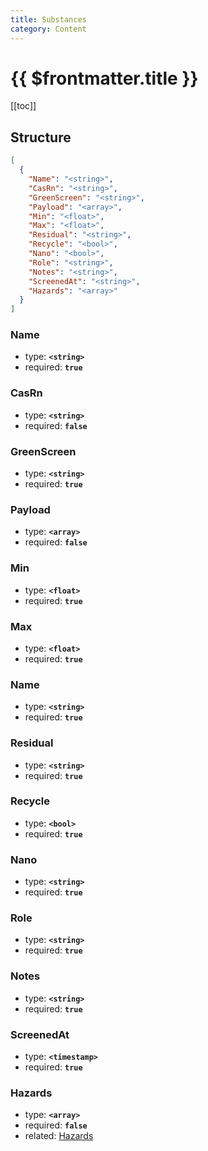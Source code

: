 ```yaml
---
title: Substances
category: Content
---
```


# {{ $frontmatter.title }}

[[toc]]

## Structure

```json
[
  {
    "Name": "<string>",
    "CasRn": "<string>",
    "GreenScreen": "<string>",
    "Payload": "<array>",
    "Min": "<float>",
    "Max": "<float>",
    "Residual": "<string>",
    "Recycle": "<bool>",
    "Nano": "<bool>",
    "Role": "<string>",
    "Notes": "<string>",
    "ScreenedAt": "<string>",
    "Hazards": "<array>"
  }
]
```

### Name

- type: **`<string>`**
- required: **`true`**

### CasRn

- type: **`<string>`**
- required: **`false`**

### GreenScreen

- type: **`<string>`**
- required: **`true`**

### Payload

- type: **`<array>`**
- required: **`false`**

### Min

- type: **`<float>`**
- required: **`true`**

### Max

- type: **`<float>`**
- required: **`true`**

### Name

- type: **`<string>`**
- required: **`true`**

### Residual

- type: **`<string>`**
- required: **`true`**

### Recycle

- type: **`<bool>`**
- required: **`true`**

### Nano

- type: **`<string>`**
- required: **`true`**

### Role

- type: **`<string>`**
- required: **`true`**

### Notes

- type: **`<string>`**
- required: **`true`**

### ScreenedAt

- type: **`<timestamp>`**
- required: **`true`**

### Hazards

- type: **`<array>`**
- required: **`false`**
- related: [Hazards](./hazards)
